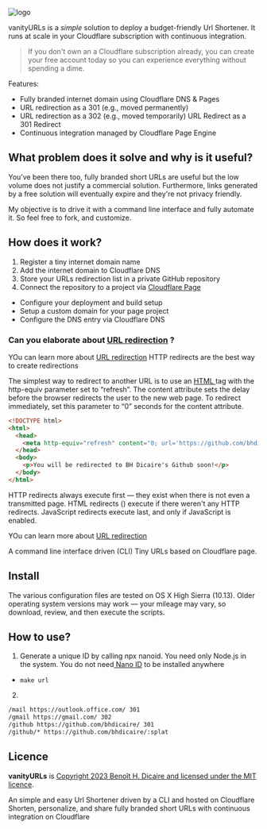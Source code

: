 ![logo](https://github.com/bhdicaire/vanityURLs/raw/master/doc/logo.png)

vanityURLs is a _simple_ solution to deploy a budget-friendly Url Shortener. It runs at scale in your Cloudflare subscription with continuous integration.

> If you don't own an a Cloudflare subscription already, you can create your free account today so you can experience everything without spending a dime.

Features:
 * Fully branded internet domain using Cloudflare DNS & Pages
 * URL redirection as a 301 (e.g., moved permanently)
 * URL redirection as a 302 (e.g., moved temporarily)
  URL Redirect as a 301 Redirect
 * Continuous integration managed by Cloudflare Page Engine

## What problem does it solve and why is it useful?

You’ve been there too, fully branded short URLs are useful but the low volume does not justify a commercial solution. Furthermore, links generated by a free solution will eventually expire and they're not privacy friendly.

My objective is to drive it with a command line interface and fully automate it. So feel free to fork, and customize.

## How does it work?

1. Register a tiny internet domain name
2. Add the internet domain to Cloudflare DNS
3. Store your URLs redirection list in a private GitHub repository
4. Connect the repository to a project via [Cloudflare Page](https://pages.cloudflare.com/)
  * Configure your deployment and build setup
  * Setup a custom domain for your page project
  * Configure the DNS entry via Cloudflare DNS

### Can you elaborate about [URL redirection](https://developer.mozilla.org/en-US/docs/Web/HTTP/Redirections#Overview) ?

YOu can learn more about [URL redirection](https://developer.mozilla.org/en-US/docs/Web/HTTP/Redirections#Overview)
HTTP redirects are the best way to create redirections

The simplest way to redirect to another URL is to use an [HTML <meta>](https://www.w3docs.com/learn-html/html-meta-tag.html) tag with the http-equiv parameter set to “refresh”. The content attribute sets the delay before the browser redirects the user to the new web page. To redirect immediately, set this parameter to “0” seconds for the content attribute.

```html
<!DOCTYPE html>
<html>
  <head>
    <meta http-equiv="refresh" content="0; url='https://github.com/bhdicaire'" />
  </head>
  <body>
    <p>You will be redirected to BH Dicaire's Github soon!</p>
  </body>
</html>
```

HTTP redirects always execute first — they exist when there is not even a transmitted page.
HTML redirects (<meta>) execute if there weren't any HTTP redirects.
JavaScript redirects execute last, and only if JavaScript is enabled.


YOu can learn more about [URL redirection](https://developer.mozilla.org/en-US/docs/Web/HTTP/Redirections#Overview)


A command line interface driven (CLI) Tiny URLs based on Cloudflare page.






## Install

The various configuration files are tested on OS X High Sierra (10.13). Older operating system versions may work — your mileage may vary, so download, review, and then execute the scripts.

## How to use?

1. Generate a unique ID by calling npx nanoid. You need only Node.js in the system. You do not need[ Nano ID](https://github.com/ai/nanoid) to be installed anywhere
 * `make url`
2.

```bash
/mail https://outlook.office.com/ 301
/gmail https://gmail.com/ 302
/github https://github.com/bhdicaire/ 301
/github/* https://github.com/bhdicaire/:splat
```

## Licence
**vanityURLs** is [Copyright 2023 Benoît H. Dicaire and licensed under the MIT licence](https://github.com/bhdicaire/vanityURLs/blob/master/LICENCE).

An simple and easy Url Shortener driven by a CLI and hosted on Cloudflare
Shorten, personalize, and share fully branded short URLs with continuous integration on Cloudflare
